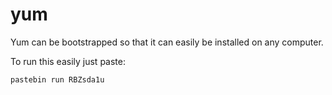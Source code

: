 yum
=============

Yum can be bootstrapped so that it can easily be installed on any computer.

To run this easily just paste:
```
pastebin run RBZsda1u
```
